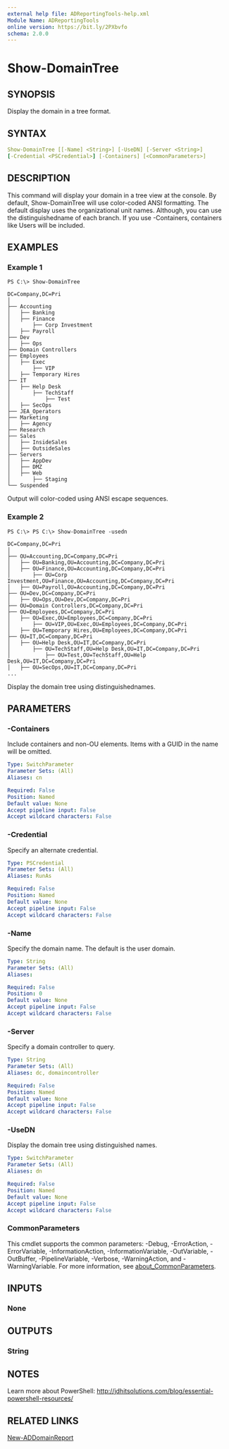 ```yaml
---
external help file: ADReportingTools-help.xml
Module Name: ADReportingTools
online version: https://bit.ly/2PXbvfo
schema: 2.0.0
---
```


# Show-DomainTree

## SYNOPSIS

Display the domain in a tree format.

## SYNTAX

```yaml
Show-DomainTree [[-Name] <String>] [-UseDN] [-Server <String>]
[-Credential <PSCredential>] [-Containers] [<CommonParameters>]
```

## DESCRIPTION

This command will display your domain in a tree view at the console. By default, Show-DomainTree will use color-coded ANSI formatting. The default display uses the organizational unit names. Although, you can use the distinguishedname of each branch. If you use -Containers, containers like Users will be included.

## EXAMPLES

### Example 1

```dos
PS C:\> Show-DomainTree

DC=Company,DC=Pri
│
├── Accounting
│   ├── Banking
│   ├── Finance
│       ├── Corp Investment
│   ├── Payroll
├── Dev
│   ├── Ops
├── Domain Controllers
├── Employees
│   ├── Exec
│       ├── VIP
│   ├── Temporary Hires
├── IT
│   ├── Help Desk
│       ├── TechStaff
│           ├── Test
│   ├── SecOps
├── JEA_Operators
├── Marketing
│   ├── Agency
├── Research
├── Sales
│   ├── InsideSales
│   ├── OutsideSales
├── Servers
│   ├── AppDev
│   ├── DMZ
│   ├── Web
│       ├── Staging
└── Suspended
```

Output will color-coded using ANSI escape sequences.

### Example 2

```dos
PS C:\> PS C:\> Show-DomainTree -usedn

DC=Company,DC=Pri
│
├── OU=Accounting,DC=Company,DC=Pri
│   ├── OU=Banking,OU=Accounting,DC=Company,DC=Pri
│   ├── OU=Finance,OU=Accounting,DC=Company,DC=Pri
│       ├── OU=Corp Investment,OU=Finance,OU=Accounting,DC=Company,DC=Pri
│   ├── OU=Payroll,OU=Accounting,DC=Company,DC=Pri
├── OU=Dev,DC=Company,DC=Pri
│   ├── OU=Ops,OU=Dev,DC=Company,DC=Pri
├── OU=Domain Controllers,DC=Company,DC=Pri
├── OU=Employees,DC=Company,DC=Pri
│   ├── OU=Exec,OU=Employees,DC=Company,DC=Pri
│       ├── OU=VIP,OU=Exec,OU=Employees,DC=Company,DC=Pri
│   ├── OU=Temporary Hires,OU=Employees,DC=Company,DC=Pri
├── OU=IT,DC=Company,DC=Pri
│   ├── OU=Help Desk,OU=IT,DC=Company,DC=Pri
│       ├── OU=TechStaff,OU=Help Desk,OU=IT,DC=Company,DC=Pri
│           ├── OU=Test,OU=TechStaff,OU=Help Desk,OU=IT,DC=Company,DC=Pri
│   ├── OU=SecOps,OU=IT,DC=Company,DC=Pri
...
```

Display the domain tree using distinguishednames.

## PARAMETERS

### -Containers

Include containers and non-OU elements. Items with a GUID in the name will be omitted.

```yaml
Type: SwitchParameter
Parameter Sets: (All)
Aliases: cn

Required: False
Position: Named
Default value: None
Accept pipeline input: False
Accept wildcard characters: False
```

### -Credential

Specify an alternate credential.

```yaml
Type: PSCredential
Parameter Sets: (All)
Aliases: RunAs

Required: False
Position: Named
Default value: None
Accept pipeline input: False
Accept wildcard characters: False
```

### -Name

Specify the domain name. The default is the user domain.

```yaml
Type: String
Parameter Sets: (All)
Aliases:

Required: False
Position: 0
Default value: None
Accept pipeline input: False
Accept wildcard characters: False
```

### -Server

Specify a domain controller to query.

```yaml
Type: String
Parameter Sets: (All)
Aliases: dc, domaincontroller

Required: False
Position: Named
Default value: None
Accept pipeline input: False
Accept wildcard characters: False
```

### -UseDN

Display the domain tree using distinguished names.

```yaml
Type: SwitchParameter
Parameter Sets: (All)
Aliases: dn

Required: False
Position: Named
Default value: None
Accept pipeline input: False
Accept wildcard characters: False
```

### CommonParameters

This cmdlet supports the common parameters: -Debug, -ErrorAction, -ErrorVariable, -InformationAction, -InformationVariable, -OutVariable, -OutBuffer, -PipelineVariable, -Verbose, -WarningAction, and -WarningVariable. For more information, see [about_CommonParameters](http://go.microsoft.com/fwlink/?LinkID=113216).

## INPUTS

### None

## OUTPUTS

### String

## NOTES

Learn more about PowerShell:
http://jdhitsolutions.com/blog/essential-powershell-resources/

## RELATED LINKS

[New-ADDomainReport](New-ADDomainReport.md)
